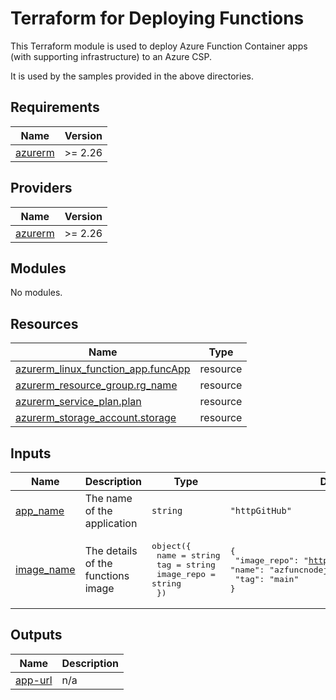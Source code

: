 # Terraform for Deploying Functions

This Terraform module is used to deploy Azure Function Container apps (with supporting infrastructure) to an Azure CSP.

It is used by the samples provided in the above directories.

<!-- BEGIN_TF_DOCS -->
## Requirements

| Name | Version |
|------|---------|
| <a name="requirement_azurerm"></a> [azurerm](#requirement\_azurerm) | >= 2.26 |

## Providers

| Name | Version |
|------|---------|
| <a name="provider_azurerm"></a> [azurerm](#provider\_azurerm) | >= 2.26 |

## Modules

No modules.

## Resources

| Name | Type |
|------|------|
| [azurerm_linux_function_app.funcApp](https://registry.terraform.io/providers/hashicorp/azurerm/latest/docs/resources/linux_function_app) | resource |
| [azurerm_resource_group.rg_name](https://registry.terraform.io/providers/hashicorp/azurerm/latest/docs/resources/resource_group) | resource |
| [azurerm_service_plan.plan](https://registry.terraform.io/providers/hashicorp/azurerm/latest/docs/resources/service_plan) | resource |
| [azurerm_storage_account.storage](https://registry.terraform.io/providers/hashicorp/azurerm/latest/docs/resources/storage_account) | resource |

## Inputs

| Name | Description | Type | Default | Required |
|------|-------------|------|---------|:--------:|
| <a name="input_app_name"></a> [app\_name](#input\_app\_name) | The name of the application | `string` | `"httpGitHub"` | no |
| <a name="input_image_name"></a> [image\_name](#input\_image\_name) | The details of the functions image | <pre>object({<br>    name       = string<br>    tag        = string<br>    image_repo = string<br>  })</pre> | <pre>{<br>  "image_repo": "https://ghcr.io/tpayne",<br>  "name": "azfuncnodejs",<br>  "tag": "main"<br>}</pre> | no |

## Outputs

| Name | Description |
|------|-------------|
| <a name="output_app-url"></a> [app-url](#output\_app-url) | n/a |
<!-- END_TF_DOCS -->

